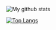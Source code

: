 ![My github stats](https://github-readme-stats.vercel.app/api?username=causztic&count_private=true&hide_title=true)

[![Top Langs](https://github-readme-stats.vercel.app/api/top-langs/?username=causztic&hide_title=true&layout=compact&hide=java)](https://github.com/causztic/github-readme-stats)
